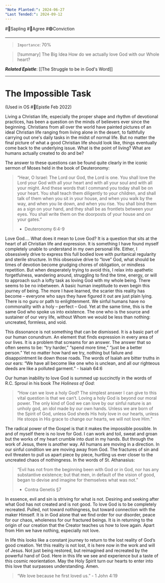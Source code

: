 ```yaml
---
"Note Planted:": 2024-06-27
"Last Tended:": 2024-09-12
---
```

#🌿Sapling #🙂Agree #🟢Conviction 
****
> `Importance`: 70%
 
> [!summary] The Big Idea
> How do we actually love God with our Whole heart?

***Related Epistle***: [[The Struggle to be in God's Word]]
****
# The Impossible Task 
(Used in OS #📃Epistle Feb 2022)

Living a Christian life, especially the proper shape and rhythm of devotional practices, has been a question on the minds of believers ever since the beginning.  Christians from all over the world have painted pictures of an ideal Christian life ranging from living alone in the desert, to faithfully carrying out one's daily tasks in the midst of normal life.  But no matter the final picture of what a good Christian life should look like, things eventually come back to the underlying issue.  What is the point of living? What are humans actually created to do and be?

The answer to these questions can be found quite clearly in the iconic sermon of Moses held in the book of Deuteronomy:

> “Hear, O Israel: 
> The Lord our God, the Lord is one. 
> You shall love the Lord your God with all your heart and with all your soul 
 > and with all your might. 
> And these words that I command you today shall be on your heart. 
> You shall teach them diligently to your children, 
> and shall talk of them when you sit in your house, 
> and when you walk by the way, and when you lie down, and when you rise. 
> You shall bind them as a sign on your hand, 
> and they shall be as frontlets between your eyes.
> You shall write them on the doorposts of your house and on your gates.” 
> - Deuteronomy 6:4-9

Love God.... What does it mean to Love God? It is a question that sits at the heart of all Christian life and expression.  It is something I have found myself completely unable to understand in my own personal life. Either, I obsessively drive to express this full bodied love with puritanical regularity and sterile structure. In this obsessive drive to “love” God, what should be times of devotion become grudging chores of obligation, or mindless repetition. But when desperately trying to avoid this, I relax into apathetic forgetfulness, wandering around, struggling to find the time, energy, or will to approach such a lofty task as loving God with my whole being.
There seems to be no inbetween. A basic human ineptitude to even begin this journey of being. The more I have learned, the scarier this reality has become – everyone who says they have figured it out are just plain lying.  There is no guru or path to enlightenment.  We sinful humans have no commonality with a holy – perfect – God.  Yet at the same time, this is the same God who spoke us into existence. The one who is the source and sustainer of our very life, without Whom we would be less than nothing: uncreated, formless, and void.  

This dissonance is not something that can be dismissed.  It is a basic part of our human conundrum. An element that finds expression in every area of our lives. It is a problem that screams for an answer.  The answer that so often seems to be: “try harder,” “spend more time,” “just be a better person.” Yet no matter how hard we try, nothing but failure and disappointment lie down those roads. The words of Isaiah are bitter truths in our ears: “We have all become like one who is unclean, and all our righteous deeds are like a polluted garment.” - Isaiah 64:6

Our human inability to love God is summed up succinctly in the words of R.C. Sproul in his book _The Holiness of God_:

> “How can we love a holy God? The simplest answer I can give to this vital question is that we can’t. Loving a holy God is beyond our moral power. The only kind of God we can love by our sinful nature is an unholy god, an idol made by our own hands. Unless we are born of the Spirit of God, unless God sheds His holy love in our hearts, unless He stoops in His grace to change our hearts, we will not love Him.”

The radical power of the Gospel is that it makes the impossible possible. In and of myself there is no love for God.  I can work and toil, sweat and groan but the works of my heart crumble into dust in my hands. But through the work of Jesus, there is another way.
All humans are moving in a direction. In our sinful condition we are moving away from God. The fractures of sin and evil threaten to pull us apart piece by piece, hurtling us ever closer to the uncreated chaos of nothingness. In the words of St. Athanasius: 

> “Evil has not from the beginning been with God or in God, nor has any substantive existence; but that men, in default of the vision of good, began to devise and imagine for themselves what was not.” 
> - Contra Genetis §7

In essence, evil and sin is striving for what is not.  Desiring and seeking after what God has not created and is not good.  To love God is to be completely recreated.  Pulled, not toward nothingness, but toward connection with the maker Himself.  It is in God alone that we find order for our disorder, peace for our chaos, wholeness for our fractured beings.  It is in returning to the origin of our creation that the Creator teaches us how to love again.  Apart from Him we have nothing, especially not love.  

In life this looks like a constant journey to return to the lost reality of God’s good creation. Yet this reality is not lost, it is here now in the work and will of Jesus.  Not just being restored, but reimagined and recreated by the powerful hand of God.  Here in this life we see and experience but a taste of this cosmic reorientation.  May the Holy Spirit turn our hearts to enter into this love that surpasses understanding. Amen. 

> “We love because he first loved us.” - 1 John 4:19


